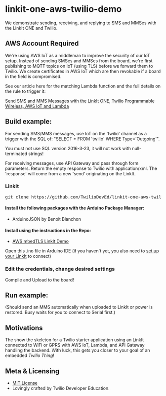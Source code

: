# linkit-one-aws-twilio-demo
We demonstrate sending, receiving, and replying to SMS and MMSes with the LinkIt ONE and Twilio.

## AWS Account Required

We're using AWS IoT as a middleman to improve the security of our IoT setup.  Instead of sending SMSes and MMSes from the board, we're first publishing to MQTT topics on IoT (using TLS) before we forward them to Twilio.  We create certificates in AWS IoT which are then revokable if a board in the field is compromised.

See our article here for the matching Lambda function and the full details on the rule to trigger it:

[Send SMS and MMS Messages with the LinkIt ONE, Twilio Programmable Wireless, AWS IoT and Lambda](https://www.twilio.com/docs/guides/send-sms-mms-linkit-one-programmable-wireless-aws-iot-lambda)

## Build example:

For sending SMS/MMS messages, use IoT on the 'twilio' channel as a trigger with the SQL of: 
"SELECT * FROM 'twilio' WHERE Type='Outgoing'".  

You must not use SQL version 2016-3-23, it will not work with null-terminated strings!

For receiving messages, use API Gateway and pass through form parameters.  Return the empty response to Twilio with application/xml.  The 'response' will come from a new 'send' originating on the LinkIt.


### LinkIt
<pre>
git clone https://github.com/TwilioDevEd/linkit-one-aws-twilio-demo.git
</pre>

#### Install the following packages with the Arduino Package Manager:
* ArduinoJSON by Benoit Blanchon
#### Install using the instructions in the Repo:
* [AWS mbedTLS LinkIt Demo](https://github.com/MediaTek-Labs/aws_mbedtls_mqtt)

Open this .ino file in Arduino IDE (if you haven't yet, you also need to [set up your LinkIt](https://docs.labs.mediatek.com/resource/linkit-one/en/getting-started) to connect)

### Edit the credentials, change desired settings
Compile and Upload to the board!

## Run example:
(Should send an MMS automatically when uploaded to LinkIt or power is restored.  Busy waits for you to connect to Serial first.)

## Motivations

The show the skeleton for a Twilio starter application using an LinkIt connected to WiFi or GPRS with AWS IoT, Lambda, and API Gateway handling the backend.  With luck, this gets you closer to your goal of an embedded _Twilio Thing_!

## Meta & Licensing

* [MIT License](http://www.opensource.org/licenses/mit-license.html)
* Lovingly crafted by Twilio Developer Education.
